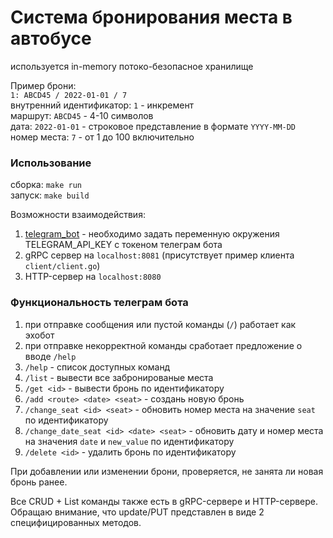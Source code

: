 # Система бронирования места в автобусе

используется in-memory потоко-безопасное хранилище

Пример брони:  
`1: ABCD45 / 2022-01-01 / 7`  
внутренний идентификатор: `1` - инкремент  
маршрут: `ABCD45` - 4-10 символов  
дата: `2022-01-01` - строковое представление в формате `YYYY-MM-DD`  
номер места: `7` - от 1 до 100 включительно

### Использование

сборка: `make run`  
запуск: `make build`

Возможности взаимодействия:  
1. [telegram_bot](https://t.me/tigprog_bot) -
необходимо задать переменную окружения TELEGRAM_API_KEY с токеном телеграм бота  
2. gRPC сервер на `localhost:8081` (присутствует пример клиента `client/client.go`)
3. HTTP-сервер на `localhost:8080`

### Функциональность телеграм бота

1. при отправке сообщения или пустой команды (`/`) работает как эхобот
2. при отправке некорректной команды сработает предложение о вводе `/help`
3. `/help` - список доступных команд
4. `/list` - вывести все забронированые места
5. `/get <id>` - вывести бронь по идентификатору
6. `/add <route> <date> <seat>` - создань новую бронь
7. `/change_seat <id> <seat>` -
   обновить номер места на значение `seat` по идентификатору
8. `/change_date_seat <id> <date> <seat>` -
   обновить дату и номер места на значения `date` и `new_value` по идентификатору
9. `/delete <id>` - удалить бронь по идентификатору

При добавлении или изменении брони, проверяется, не занята ли новая бронь ранее.

Все CRUD + List команды также есть в gRPC-сервере и HTTP-сервере.  
Обращаю внимание, что update/PUT представлен в виде 2 специфицированных методов.
